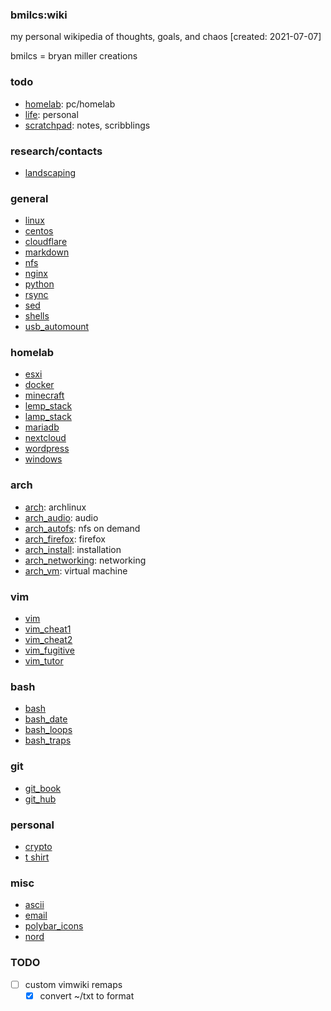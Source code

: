 ### bmilcs:wiki
my personal wikipedia of thoughts, goals, and chaos [created: 2021-07-07]

bmilcs = bryan miller creations

### todo
* [homelab](homelab.md):           pc/homelab
* [life](life.md):              personal
* [scratchpad](scratchpad.md):        notes, scribblings

### research/contacts
* [landscaping](landscaping.md)


### general
* [linux](linux.md)
* [centos](centos.md)
* [cloudflare](cloudflare.md)
* [markdown](markdown.md)
* [nfs](nfs.md)
* [nginx](nginx.md)
* [python](python.md)
* [rsync](rsync.md)
* [sed](sed.md)
* [shells](shells.md)
* [usb_automount](usb_automount.md)
 
### homelab
* [esxi](esxi.md)
* [docker](docker.md)
* [minecraft](minecraft.md)
* [lemp_stack](lemp_stack.md)
* [lamp_stack](lamp_stack.md)
* [mariadb](mariadb.md)
* [nextcloud](nextcloud.md)
* [wordpress](wordpress.md)
* [windows](windows.md)
 
### arch
* [arch](arch.md):              archlinux
* [arch_audio](arch_audio.md):        audio 
* [arch_autofs](arch_autofs.md):       nfs on demand
* [arch_firefox](arch_firefox.md):      firefox
* [arch_install](arch_install.md):      installation
* [arch_networking](arch_networking.md):   networking
* [arch_vm](arch_vm.md):           virtual machine

### vim
* [vim](vim.md)
* [vim_cheat1](vim_cheat1.md)
* [vim_cheat2](vim_cheat2.md)
* [vim_fugitive](vim_fugitive.md)
* [vim_tutor](vim_tutor.md)

### bash
* [bash](bash.md)
* [bash_date](bash_date.md)
* [bash_loops](bash_loops.md)
* [bash_traps](bash_traps.md)

### git
* [git_book](git_book.md)
* [git_hub](git_hub.md)

### personal
* [crypto](crypto.md)
* [t shirt](t-shirt.md)
 
### misc
* [ascii](ascii.md)
* [email](email.md)
* [polybar_icons](polybar_icons.md)
* [nord](nord.md)

### TODO
- [ ] custom vimwiki remaps
  - [X] convert ~/txt to format
